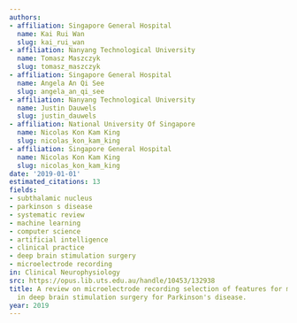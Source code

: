 ```yaml
---
authors:
- affiliation: Singapore General Hospital
  name: Kai Rui Wan
  slug: kai_rui_wan
- affiliation: Nanyang Technological University
  name: Tomasz Maszczyk
  slug: tomasz_maszczyk
- affiliation: Singapore General Hospital
  name: Angela An Qi See
  slug: angela_an_qi_see
- affiliation: Nanyang Technological University
  name: Justin Dauwels
  slug: justin_dauwels
- affiliation: National University Of Singapore
  name: Nicolas Kon Kam King
  slug: nicolas_kon_kam_king
- affiliation: Singapore General Hospital
  name: Nicolas Kon Kam King
  slug: nicolas_kon_kam_king
date: '2019-01-01'
estimated_citations: 13
fields:
- subthalamic nucleus
- parkinson s disease
- systematic review
- machine learning
- computer science
- artificial intelligence
- clinical practice
- deep brain stimulation surgery
- microelectrode recording
in: Clinical Neurophysiology
src: https://opus.lib.uts.edu.au/handle/10453/132938
title: A review on microelectrode recording selection of features for machine learning
  in deep brain stimulation surgery for Parkinson's disease.
year: 2019
---
```

